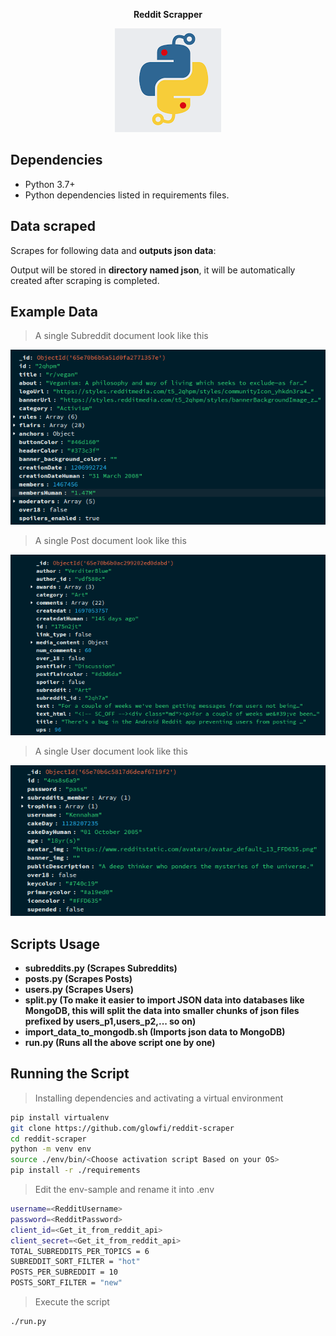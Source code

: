 <p align="center">
<b>Reddit Scrapper</b>
</p>

<p align="center">
<img src="./images/logo.png"/>
</p>

## Dependencies

-   Python 3.7+
-   Python dependencies listed in requirements files.

## Data scraped

Scrapes for following data and **outputs json data**:

Output will be stored in **directory named json**, it will be automatically
created after scraping is completed.

## Example Data

> A single Subreddit document look like this

![One Subreddits document example](./images/subreddits.png)

> A single Post document look like this

![One Posts document example](./images/posts.png)

> A single User document look like this

![One Users document example](./images/users.png)

## Scripts Usage

-   **subreddits.py (Scrapes Subreddits)**
-   **posts.py (Scrapes Posts)**
-   **users.py (Scrapes Users)**
-   **split.py (To make it easier to import JSON data into databases like MongoDB, this will split the data into smaller chunks of json files prefixed by users_p1,users_p2,... so on)**
-   **import_data_to_mongodb.sh (Imports json data to MongoDB)**
-   **run.py (Runs all the above script one by one)**

## Running the Script

> Installing dependencies and activating a virtual environment

```sh
pip install virtualenv
git clone https://github.com/glowfi/reddit-scraper
cd reddit-scraper
python -m venv env
source ./env/bin/<Choose activation script Based on your OS>
pip install -r ./requirements
```

> Edit the env-sample and rename it into .env

```sh
username=<RedditUsername>
password=<RedditPassword>
client_id=<Get_it_from_reddit_api>
client_secret=<Get_it_from_reddit_api>
TOTAL_SUBREDDITS_PER_TOPICS = 6
SUBREDDIT_SORT_FILTER = "hot"
POSTS_PER_SUBREDDIT = 10
POSTS_SORT_FILTER = "new"
```

> Execute the script

```sh
./run.py
```
